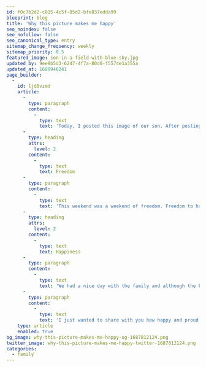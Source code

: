 ```yaml
---
id: f0c7b2d2-c815-4c5f-85d2-bfe837edda99
blueprint: blog
title: 'Why this picture makes me happy'
seo_noindex: false
seo_nofollow: false
seo_canonical_type: entry
sitemap_change_frequency: weekly
sitemap_priority: 0.5
featured_image: son-in-a-field-with-blue-sky.jpg
updated_by: 9ee9b5d3-6247-4f7a-80d0-f5574e1a355a
updated_at: 1689946241
page_builder:
  -
    id: ljd8vzmd
    article:
      -
        type: paragraph
        content:
          -
            type: text
            text: 'Today, I posted this image of our son. After posting it, I realized this picture really makes me happy. I’ll tell you why.'
      -
        type: heading
        attrs:
          level: 2
        content:
          -
            type: text
            text: Freedom
      -
        type: paragraph
        content:
          -
            type: text
            text: 'This weekend was a weekend of freedom. Freedom to have scheduled appointments. Freedom to do what we like, when we like it. So we went on a tiny little trip, rented a rowing-boat and got away. Just the four of us. My wife, our son, our daughter and me. We brought sandwiches, drinks and had little picknick in the boat. We anchored the boat on a location where no other people where and climbed out of it. We ‘landed’ in a freshly mowed stretch of grass, ran down the hill an had fun for just a few minutes. Our son decided to walk up again and right at that moment is saw this picture in my head. So I grabbed my phone and took the picture. This picture really captures how we all felt yesterday. Free.'
      -
        type: heading
        attrs:
          level: 2
        content:
          -
            type: text
            text: Happiness
      -
        type: paragraph
        content:
          -
            type: text
            text: 'We had a nice day with the family and although the kids got a little cranky at the end, they were happy too, just tired of a great day, together with their parents. This is, in my honest opinion, what happiness is all about.'
      -
        type: paragraph
        content:
          -
            type: text
            text: 'I just wanted to share with you how happy and proud I am to be part of this great family.'
    type: article
    enabled: true
og_image: why-this-picture-makes-me-happy-og-1687812124.png
twitter_image: why-this-picture-makes-me-happy-twitter-1687812124.png
categories:
  - family
---
```

